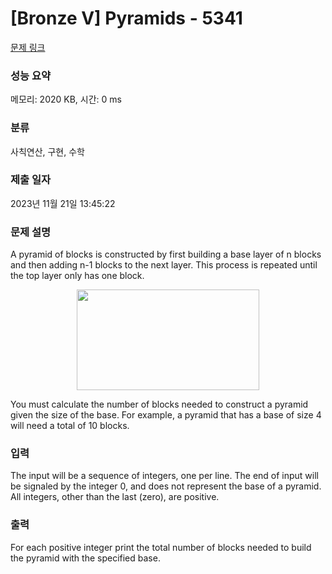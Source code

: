 # [Bronze V] Pyramids - 5341 

[문제 링크](https://www.acmicpc.net/problem/5341) 

### 성능 요약

메모리: 2020 KB, 시간: 0 ms

### 분류

사칙연산, 구현, 수학

### 제출 일자

2023년 11월 21일 13:45:22

### 문제 설명

<p>A pyramid of blocks is constructed by first building a base layer of n blocks and then adding n-1 blocks to the next layer. This process is repeated until the top layer only has one block.</p>

<p style="text-align: center;"><img alt="" src="https://upload.acmicpc.net/48ff31aa-5aeb-4608-b36d-88ce8d638750/-/preview/" style="width: 292px; height: 161px;"></p>

<p>You must calculate the number of blocks needed to construct a pyramid given the size of the base. For example, a pyramid that has a base of size 4 will need a total of 10 blocks.</p>

### 입력 

 <p>The input will be a sequence of integers, one per line. The end of input will be signaled by the integer 0, and does not represent the base of a pyramid. All integers, other than the last (zero), are positive.</p>

### 출력 

 <p>For each positive integer print the total number of blocks needed to build the pyramid with the specified base.</p>

